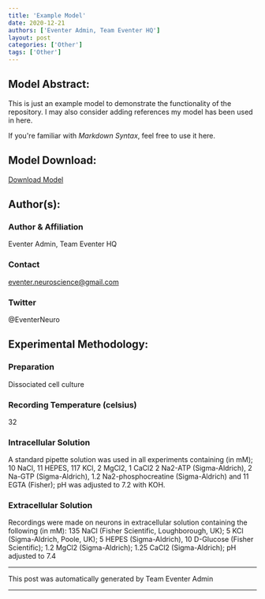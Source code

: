 ```yaml
---
title: 'Example Model'
date: 2020-12-21
authors: ['Eventer Admin, Team Eventer HQ']
layout: post
categories: ['Other']
tags: ['Other']
---
```

## Model Abstract:
This is just an example model to demonstrate the functionality of the repository. I may also consider adding references my model has been used in here. 

If you're familiar with *Markdown Syntax*, feel free to use it here.
## Model Download:
[Download Model](https://drive.google.com/file/d/1biD9Y-T3ObvlOMpHImaB6v5sOB66EJfJ/view?usp=sharing)
## Author(s):
### Author & Affiliation
Eventer Admin, Team Eventer HQ
### Contact
eventer.neuroscience@gmail.com
### Twitter
@EventerNeuro
## Experimental Methodology:
### Preparation
Dissociated cell culture
### Recording Temperature (celsius)
32
### Intracellular Solution
A standard pipette solution was used in all experiments containing (in mM); 10 NaCl, 11 HEPES, 117 KCl, 2 MgCl2, 1 CaCl2 2 Na2-ATP (Sigma-Aldrich), 2 Na-GTP (Sigma-Aldrich), 1.2 Na2-phosphocreatine (Sigma-Aldrich) and 11 EGTA (Fisher); pH was adjusted to 7.2 with KOH.
### Extracellular Solution
Recordings were made on neurons in extracellular solution containing the following (in mM): 135 NaCl (Fisher Scientific, Loughborough, UK); 5 KCl (Sigma-Aldrich, Poole, UK); 5 HEPES (Sigma-Aldrich), 10 D-Glucose (Fisher Scientific); 1.2 MgCl2 (Sigma-Aldrich); 1.25 CaCl2 (Sigma-Aldrich); pH adjusted to 7.4
***
This post was automatically generated by
Team Eventer Admin
***
